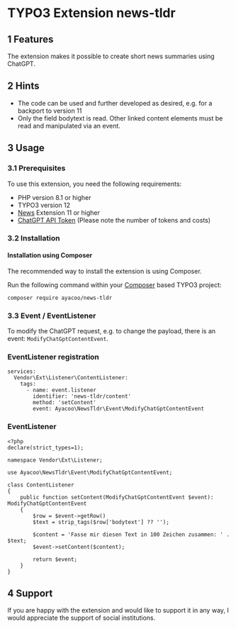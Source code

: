 # TYPO3 Extension news-tldr

## 1 Features

The extension makes it possible to create short news summaries using ChatGPT.

## 2 Hints

- The code can be used and further developed as desired, e.g. for a backport to
  version 11
- Only the field bodytext is read. Other linked content elements must be read and
  manipulated via an event.

## 3 Usage

### 3.1 Prerequisites

To use this extension, you need the following requirements:

- PHP version 8.1 or higher
- TYPO3 version 12
- [News][3] Extension 11 or higher
- [ChatGPT API Token][2] (Please note the number of tokens and costs)

### 3.2 Installation

#### Installation using Composer

The recommended way to install the extension is using Composer.

Run the following command within your [Composer][1] based TYPO3 project:

```
composer require ayacoo/news-tldr
```

### 3.3 Event / EventListener

To modify the ChatGPT request, e.g. to change the payload, there is
an event: `ModifyChatGptContentEvent`.

### EventListener registration

```
services:
  Vendor\Ext\Listener\ContentListener:
    tags:
      - name: event.listener
        identifier: 'news-tldr/content'
        method: 'setContent'
        event: Ayacoo\NewsTldr\Event\ModifyChatGptContentEvent
```

### EventListener

```
<?php
declare(strict_types=1);

namespace Vendor\Ext\Listener;

use Ayacoo\NewsTldr\Event\ModifyChatGptContentEvent;

class ContentListener
{
    public function setContent(ModifyChatGptContentEvent $event): ModifyChatGptContentEvent
    {
        $row = $event->getRow()
        $text = strip_tags($row['bodytext'] ?? '');

        $content = 'Fasse mir diesen Text in 100 Zeichen zusammen: ' . $text;
        $event->setContent($content);

        return $event;
    }
}

```

## 4 Support

If you are happy with the extension and would like to support it in any way, I
would appreciate the support of social institutions.

[1]: https://getcomposer.org/

[2]: https://platform.openai.com/docs/guides/chat

[3]: https://github.com/georgringer/news
